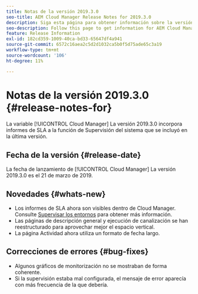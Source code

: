 ```yaml
---
title: Notas de la versión 2019.3.0
seo-title: AEM Cloud Manager Release Notes for 2019.3.0
description: Siga esta página para obtener información sobre la versión 2019.3.0 de Cloud Manager.
seo-description: Follow this page to get information for AEM Cloud Manager Release 2019.3.0.
feature: Release Information
exl-id: 182cd359-1009-40ca-bd33-65647df4a941
source-git-commit: 6572c16aea2c5d2d1032ca5b0f5d75ade65c3a19
workflow-type: tm+mt
source-wordcount: '106'
ht-degree: 11%

---
```


# Notas de la versión 2019.3.0 {#release-notes-for}

La variable [!UICONTROL Cloud Manager] La versión 2019.3.0 incorpora informes de SLA a la función de Supervisión del sistema que se incluyó en la última versión.

## Fecha de la versión {#release-date}

La fecha de lanzamiento de [!UICONTROL Cloud Manager] La versión 2019.3.0 es el 21 de marzo de 2019.

## Novedades {#whats-new}

* Los informes de SLA ahora son visibles dentro de Cloud Manager. Consulte [Supervisar los entornos](/help/using/monitoring-environments.md) para obtener más información.
* Las páginas de descripción general y ejecución de canalización se han reestructurado para aprovechar mejor el espacio vertical.
* La página Actividad ahora utiliza un formato de fecha largo.

## Correcciones de errores {#bug-fixes}

* Algunos gráficos de monitorización no se mostraban de forma coherente.
* Si la supervisión estaba mal configurada, el mensaje de error aparecía con más frecuencia de la que debería.
